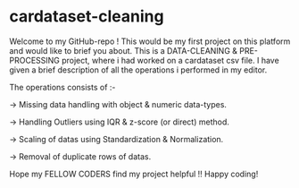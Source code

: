 # cardataset-cleaning
Welcome to my GitHub-repo !
This would be my first project on this platform and would like to brief you about.
This is a DATA-CLEANING & PRE-PROCESSING project, where i had worked on a cardataset csv file.
I have given a brief description of all the operations i performed in my editor.

The operations consists of :-  

-> Missing data handling with object & numeric data-types.

-> Handling Outliers using IQR & z-score (or direct) method.

-> Scaling of datas using Standardization & Normalization.

-> Removal of duplicate rows of datas.

Hope my FELLOW CODERS find my project helpful !!
Happy coding!
